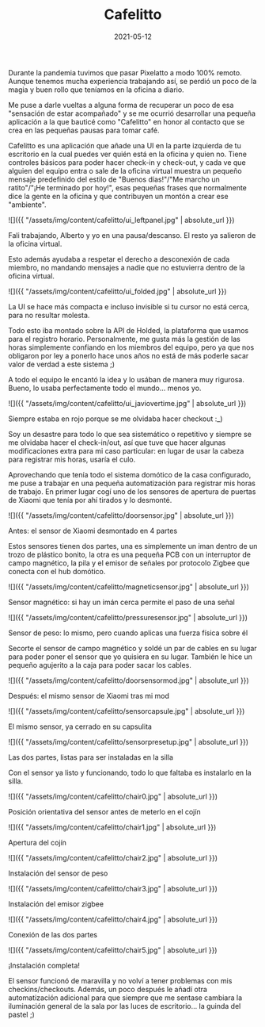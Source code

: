 ﻿---
layout: post
title: Cafelitto
date: 2021-05-12
description: Oficinas virtuales, controles horarios y culos
img: assets/img/cover/cafelitto.jpg
tags: [DIY, Proyectos]
status: published
---

Durante la pandemia tuvimos que pasar Pixelatto a modo 100% remoto. Aunque tenemos mucha experiencia trabajando así, se perdió un poco de la magia y buen rollo que teníamos en la oficina a diario.

Me puse a darle vueltas a alguna forma de recuperar un poco de esa "sensación de estar acompañado" y se me ocurrió desarrollar una pequeña aplicación a la que bauticé como "Cafelitto" en honor al contacto que se crea en las pequeñas pausas para tomar café.

Cafelitto es una aplicación que añade una UI en la parte izquierda de tu escritorio en la cual puedes ver quién está en la oficina y quien no. Tiene controles básicos para poder hacer check-in y check-out, y cada ve que alguien del equipo entra o sale de la oficina virtual muestra un pequeño mensaje predefinido del estilo de "Buenos días!"/"Me marcho un ratito"/"¡He terminado por hoy!", esas pequeñas frases que normalmente dice la gente en la oficina y que contribuyen un montón a crear ese "ambiente".

![]({{ "/assets/img/content/cafelitto/ui_leftpanel.jpg" | absolute_url }})
<p class="image-caption">Fali trabajando, Alberto y yo en una pausa/descanso. El resto ya salieron de la oficina virtual.</p>


Esto además ayudaba a respetar el derecho a desconexión de cada miembro, no mandando mensajes a nadie que no estuvierra dentro de la oficina virtual.

![]({{ "/assets/img/content/cafelitto/ui_folded.jpg" | absolute_url }})
<p class="image-caption">La UI se hace más compacta e incluso invisible si tu cursor no está cerca, para no resultar molesta.</p>

Todo esto iba montado sobre la API de Holded, la plataforma que usamos para el registro horario. Personalmente, me gusta  más la gestión de las horas simplemente confiando en los miembros del equipo, pero ya que nos obligaron por ley a ponerlo hace unos años no está de más poderle sacar valor de verdad a este sistema ;)

A todo el equipo le encantó la idea y lo usában de manera muy rigurosa. Bueno, lo usaba perfectamente todo el mundo... menos yo.

![]({{ "/assets/img/content/cafelitto/ui_javiovertime.jpg" | absolute_url }})
<p class="image-caption">Siempre estaba en rojo porque se me olvidaba hacer checkout :_)</p>

Soy un desastre para todo lo que sea sistemático o repetitivo y siempre se me olvidaba hacer el check-in/out, así que tuve que hacer algunas modificaciones extra para mi caso particular: en lugar de usar la cabeza para registrar mis horas, usaría el culo.

Aprovechando que tenía todo el sistema domótico de la casa configurado, me puse a trabajar en una pequeña automatización para registrar mis horas de trabajo. En primer lugar cogí uno de los sensores de apertura de puertas de Xiaomi que tenía por ahí tirados y lo desmonté.

![]({{ "/assets/img/content/cafelitto/doorsensor.jpg" | absolute_url }})
<p class="image-caption">Antes: el sensor de Xiaomi desmontado en 4 partes</p>

Estos sensores tienen dos partes, una es simplemente un iman dentro de un trozo de plástico bonito, la otra es una pequeña PCB con un interruptor de campo magnético, la pila y el emisor de señales por protocolo Zigbee que conecta con el hub domótico.

![]({{ "/assets/img/content/cafelitto/magneticsensor.jpg" | absolute_url }})
<p class="image-caption">Sensor magnético: si hay un imán cerca permite el paso de una señal</p>

![]({{ "/assets/img/content/cafelitto/pressuresensor.jpg" | absolute_url }})
<p class="image-caption">Sensor de peso: lo mismo, pero cuando aplicas una fuerza física sobre él</p>

Secorte el sensor de campo magnético y soldé un par de cables en su lugar para poder poner el sensor que yo quisiera en su lugar. También le hice un pequeño agujerito a la caja para poder sacar los cables.

![]({{ "/assets/img/content/cafelitto/doorsensormod.jpg" | absolute_url }})
<p class="image-caption">Después: el mismo sensor de Xiaomi tras mi mod</p>

![]({{ "/assets/img/content/cafelitto/sensorcapsule.jpg" | absolute_url }})
<p class="image-caption">El mismo sensor, ya cerrado en su capsulita</p>

![]({{ "/assets/img/content/cafelitto/sensorpresetup.jpg" | absolute_url }})
<p class="image-caption">Las dos partes, listas para ser instaladas en la silla</p>

Con el sensor ya listo y funcionando, todo lo que faltaba es instalarlo en la silla.

![]({{ "/assets/img/content/cafelitto/chair0.jpg" | absolute_url }})
<p class="image-caption">Posición orientativa del sensor antes de meterlo en el cojín</p>

![]({{ "/assets/img/content/cafelitto/chair1.jpg" | absolute_url }})
<p class="image-caption">Apertura del cojín</p>

![]({{ "/assets/img/content/cafelitto/chair2.jpg" | absolute_url }})
<p class="image-caption">Instalación del sensor de peso</p>

![]({{ "/assets/img/content/cafelitto/chair3.jpg" | absolute_url }})
<p class="image-caption">Instalación del emisor zigbee</p>

![]({{ "/assets/img/content/cafelitto/chair4.jpg" | absolute_url }})
<p class="image-caption">Conexión de las dos partes</p>

![]({{ "/assets/img/content/cafelitto/chair5.jpg" | absolute_url }})
<p class="image-caption">¡Instalación completa!</p>

El sensor funcionó de maravilla y no volví a tener problemas con mis checkins/checkouts. Además, un poco después le añadí otra automatización adicional para que siempre que me sentase cambiara la iluminación general de la sala por las luces de escritorio... la guinda del pastel ;)





<!-- Sample image embed
![]({{ "/assets/img/content/cardcreatorproto.png" | absolute_url }})
<p class="image-caption">Image caption</p>
-->

<!-- Sample blockquote
<blockquote>
Del juego de cartas me olvidé poco después de empezar la aplicación.
</blockquote>
-->

<!-- Sample responsive video embed
<div class="video-container">
  <iframe style="width: 100%;" src="https://www.youtube.com/embed/liMw3yfeTdo?rel=0" frameborder="0" gesture="media" allow="encrypted-media" allowfullscreen></iframe>
</div>
<p class="image-caption">¡Trailer 2.0, con mucho swing!</p>
-->